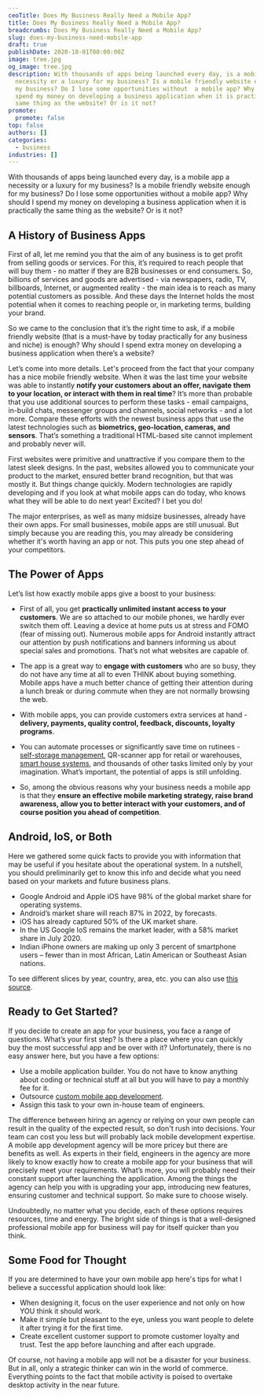```yaml
---
ceoTitle: Does My Business Really Need a Mobile App?
title: Does My Business Really Need a Mobile App?
breadcrumbs: Does My Business Really Need a Mobile App?
slug: does-my-business-need-mobile-app
draft: true
publishDate: 2020-10-01T00:00:00Z
image: tree.jpg
og_image: tree.jpg
description: With thousands of apps being launched every day, is a mobile app a
  necessity or a luxury for my business? Is a mobile friendly website enough for
  my business? Do I lose some opportunities without  a mobile app? Why should I
  spend my money on developing a business application when it is practically the
  same thing as the website? Or is it not?
promote:
  promote: false
top: false
authors: []
categories:
  - business
industries: []
---
```

With thousands of apps being launched every day, is a mobile app a necessity or a luxury for my business? Is a mobile friendly website enough for my business? Do I lose some opportunities without a mobile app? Why should I spend my money on developing a business application when it is practically the same thing as the website? Or is it not?

## A History of Business Apps

First of all, let me remind you that the aim of any business is to get profit from selling goods or services. For this, it’s required to reach people that will buy them - no matter if they are B2B businesses or end consumers. So, billions of services and goods are advertised - via newspapers, radio, TV, billboards, Internet, or augmented reality - the main idea is to reach as many potential customers as possible. And these days the Internet holds the most potential when it comes to reaching people or, in marketing terms, building your brand.

So we came to the conclusion that it’s the right time to ask, if a mobile friendly website (that is a must-have by today practically for any business and niche) is enough? Why should I spend extra money on developing a business application when there’s a website?

Let’s come into more details. Let's proceed from the fact that your company has a nice mobile friendly website. When it was the last time your website was able to instantly **notify your customers about an offer, navigate them to your location, or interact with them in real time**? It’s more than probable that you use additional sources to perform these tasks - email campaigns, in-build chats, messenger groups and channels, social networks - and a lot more. Compare these efforts with the newest business apps that use the latest technologies such as **biometrics, geo-location, cameras, and sensors**. That’s something a traditional HTML-based site cannot implement and probably never will.

First websites were primitive and unattractive if you compare them to the latest sleek designs. In the past, websites allowed you to communicate your product to the market, ensured better brand recognition, but that was mostly it. But things change quickly. Modern technologies are rapidly developing and if you look at what mobile apps can do today, who knows what they will be able to do next year! Excited? I bet you do!

The major enterprises, as well as many midsize businesses, already have their own apps. For small businesses, mobile apps are still unusual. But simply because you are reading this, you may already be considering whether it's worth having an app or not. This puts you one step ahead of your competitors.

## The Power of Apps

Let’s list how exactly mobile apps give a boost to your business:

* First of all, you get **practically unlimited instant access to your customers**. We are so attached to our mobile phones, we hardly ever switch them off. Leaving a device at home puts us at stress and FOMO (fear of missing out). Numerous mobile apps for Android instantly attract our attention by push notifications and banners informing us about special sales and promotions. That’s not what websites are capable of.

* The app is a great way to **engage with customers** who are so busy, they do not have any time at all to even THINK about buying something. Mobile apps have a much better chance of getting their attention during a lunch break or during commute when they are not normally browsing the web.

* With mobile apps, you can provide customers extra services at hand - **delivery, payments, quality control, feedback, discounts, loyalty programs**.

* You can automate processes or significantly save time on rutinees - <a href="https://anadea.info/projects/spiderdoor" rel="dofollow" target="_blank">self-storage management</a>, QR-scanner app for retail or warehouses, <a href="https://anadea.info/projects/home-automation" rel="dofollow" target="_blank">smart house systems</a>, and thousands of other tasks limited only by your imagination. What’s important, the potential of apps is still unfolding.

* So, among the obvious reasons why your business needs a mobile app is that they **ensure an effective mobile marketing strategy, raise brand awareness, allow you to better interact with your customers, and of course position you ahead of competition**.

## Android, IoS, or Both

Here we gathered some quick facts to provide you with information that may be useful if you hesitate about the operational system. In a nutshell, you should preliminarily get to know this info and decide what you need based on your markets and future business plans.

* Google Android and Apple iOS have 98% of the global market share for operating systems.
* Android’s market share will reach 87% in 2022, by forecasts.
* iOS has already captured 50% of the UK market share.
* In the US Google IoS remains the market leader, with a 58% market share in July 2020.
* Indian iPhone owners are making up only 3 percent of smartphone users – fewer than in most African, Latin American or Southeast Asian nations.

To see different slices by year, country, area, etc. you can also use <a href="https://gs.statcounter.com/" rel="nofollow" target="_blank">this source</a>.

## Ready to Get Started?

If you decide to create an app for your business, you face a range of questions. What’s your first step? Is there a place where you can quickly buy the most successful app and be over with it? Unfortunately, there is no easy answer here, but you have a few options:

* Use a mobile application builder. You do not have to know anything about coding or technical stuff at all but you will have to pay a monthly fee for it.
* Outsource <a href="https://anadea.info/services/mobile-development" rel="dofollow" target="_blank"> custom mobile app development</a>.
* Assign this task to your own in-house team of engineers.

The difference between hiring an agency or relying on your own people can result in the quality of the expected result, so don't rush into decisions. Your team can cost you less but will probably lack mobile development expertise. A mobile app development agency will be more pricey but there are benefits as well. As experts in their field, engineers in the agency are more likely to know exactly how to create a mobile app for your business that will precisely meet your requirements. What’s more, you will probably need their constant support after launching the application. Among the things the agency can help you with is upgrading your app, introducing new features, ensuring customer and technical support. So make sure to choose wisely.

Undoubtedly, no matter what you decide, each of these options requires resources, time and energy. The bright side of things is that a well-designed professional mobile app for business will pay for itself quicker than you think.

## Some Food for Thought

If you are determined to have your own mobile app here's tips for what I believe a successful application should look like:

* When designing it, focus on the user experience and not only on how YOU think it should work.
* Make it simple but pleasant to the eye, unless you want people to delete it after trying it for the first time.
* Create excellent customer support to promote customer loyalty and trust. Test the app before launching and after each upgrade.

Of course, not having a mobile app will not be a disaster for your business. But in all, only a strategic thinker can win in the world of commerce. Everything points to the fact that mobile activity is poised to overtake desktop activity in the near future.
